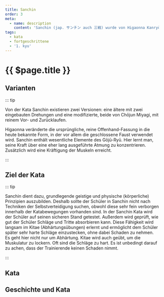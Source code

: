 ```yaml
---
title: Sanchin
order: 3
meta:
  - name: description
    content: 'Sanchin (jap. サンチン auch 三戦) wurde von Higaonna Kanryō aus China zurückgebracht (chin. Ursprung: Stil der 18 Arhats, jap. 十八羅漢拳, Jūhachi-rakan-ken). Der Name der Kata wird oft mit „Drei Schlachten“ übersetzt, womit der Körper, das Bewusstsein und der Geist gemeint sind. Sanchin ist wie Tenshō auch eine Basis-Kata (Kihon-Kata).'
tags:
  - kata
  - fortgeschrittene
  - '1. kyu'
---
```


# {{ $page.title }}

<ShowDescription />

## Varianten

::: tip

Von der Kata Sanchin existieren zwei Versionen: eine ältere mit zwei eingebauten Drehungen und eine modifizierte, beide von Chōjun Miyagi, mit reinem Vor- und Zurücklaufen.

Higaonna veränderte die ursprüngliche, reine Offenhand-Fassung in die heute bekannte Form, in der vor allem die geschlossene Faust verwendet wird. Sanchin enthält wesentliche Elemente des Gōjū-Ryū. Hier lernt man, seine Kraft über eine eher lang ausgeführte Atmung zu konzentrieren. Zusätzlich wird eine Kräftigung der Muskeln erreicht.

:::

## Ziel der Kata

::: tip

Sanchin dient dazu, grundlegende geistige und physische (körperliche) Prinzipien auszubilden. Deshalb sollte der Schüler in Sanchin nicht nach Techniken der Selbstverteidigung suchen, obwohl diese sehr fein verborgen innerhalb der Katabewegungen vorhanden sind. In der Sanchin Kata wird der Schüler auf seinen sicheren Stand getestet. Außerdem wird geprüft, wie gut der Schüler Schläge und Tritte absorbieren kann. Diese Fähigkeit wird langsam im Kitae (Abhärtungsübungen) erlernt und ermöglicht dem Schüler später sehr harte Schläge einzustecken, ohne dabei Schaden zu nehmen. Es geht hier nicht nur um Abhärtung. Kitae wird auch geübt, um die Muskulatur zu lockern. Oft sind die Schläge zu hart. Es ist unbedingt darauf zu achen, dass der Trainierende keinen Schaden nimmt.

:::

## Kata

<YouTube videoid="4rRJMNFBaTU" />

<YouTube videoid="3rRxjj0jQvs" />

## Geschichte und Kata

<YouTube videoid="up7hAmRb7KI" />

